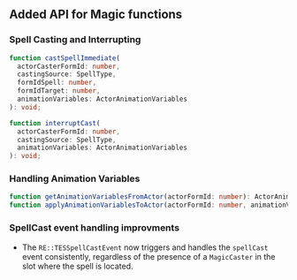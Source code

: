 ## Added API for Magic functions

### Spell Casting and Interrupting
```ts
function castSpellImmediate(
  actorCasterFormId: number, 
  castingSource: SpellType, 
  formIdSpell: number, 
  formIdTarget: number, 
  animationVariables: ActorAnimationVariables
): void;

function interruptCast(
  actorCasterFormId: number, 
  castingSource: SpellType, 
  animationVariables: ActorAnimationVariables
): void;
```

### Handling Animation Variables
```ts
function getAnimationVariablesFromActor(actorFormId: number): ActorAnimationVariables;
function applyAnimationVariablesToActor(actorFormId: number, animationVariables: ActorAnimationVariables): boolean;
```

### SpellCast event handling improvments
- The `RE::TESSpellCastEvent` now triggers and handles the `spellCast` event consistently, regardless of the presence of a `MagicCaster` in the slot where the spell is located.
